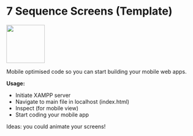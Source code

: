 # 7 Sequence Screens (Template)    

<img src="../sr_assets/gif.gif" width="100" height="100">  </br>


Mobile optimised code so you can start building your mobile web apps.



<b>Usage:</b>

- Initiate XAMPP server
- Navigate to main file in localhost (index.html)
- Inspect (for mobile view)
- Start coding your mobile app


Ideas: you could animate your screens!
